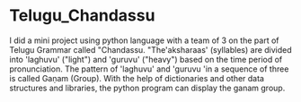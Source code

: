 # Telugu_Chandassu
I did a mini project using python language with a team of 3 on the part of Telugu Grammar called "Chandassu.
"The'aksharaas' (syllables) are divided into 'laghuvu' ("light") and 'guruvu' ("heavy")  based on the time period of pronunciation. 
The pattern of 'laghuvu' and 'guruvu 'in a sequence of three is called Gaṇam (Group). 
With the help of dictionaries and other data structures and libraries, the python program can display the ganam group.
